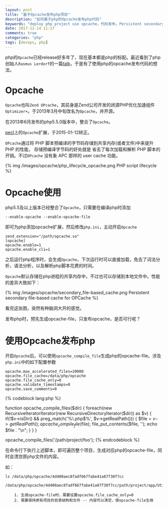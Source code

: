 ```yaml
---
layout: post
title: "基于Opcache发布php项目"
description: "如何基于php的Opcache发布php代码"
keywords: "deploy php project use opcache，代码发布，Persistent secondary file-based cache for OPCache"
date: 2017-12-14 11:17
comments: true
categories: "php"
tags: [devops, php]
---
```

php的`Opcache`已经release好多年了，现在基本都是php的标配。最近看到了php创始人`Rasmus Lerdorf`的一篇[talk](http://talks.php.net/confoo16#/)，于是有了使用php的opcache发布代码的想法。
<!-- more -->

# Opcache

`Opcache`也叫`Zend OPcache`，其前身是Zend公司开发的闭源PHP优化加速组件`Optimizer+`。于2013年3月中旬改名为`Opcache`，并开源。

在2013年6月发布的php5.5.0版本中，整合了`Opcache`。

[pecl](https://pecl.php.net/package/ZendOpcache)上的`Opcache`扩展，于2015-01-12转正。


`OPcache`通过将 PHP 脚本预编译的字节码存储到共享内存(或者文件)中来提升 PHP 的性能， 存储预编译字节码的好处就是 省去了每次加载和解析 PHP 脚本的开销。不过`OPcache` 没有象 APC 那样的 user cache 功能。

{% img /images/opcache/php_lifecycle_opcache.png PHP script lifecycle %}


# Opcache使用

php5.5及以上版本已经整合了`Opcache`，只需要在编译php时添加

    --enable-opcache --enable-opcache-file

即可为php添加opcache扩展，然后修改`php.ini`，主动开启`Opcache`

    zend_extension="/path/opcache.so"
    [opcache]
    opcache.enable=1
    opcache.enable_cli=1


之后运行php程序时，会生成`Opcache`，下次运行时可以直接加载，免去了词法分析，语法分析，以及解析php脚本花费的时间。

`Opcache`默认存储在php进程的共享内存中，不过也可以存储到本地文件中。性能的差异大致如下：

{% img /images/opcache/secondary_file-based_cache.png Persistent secondary file-based cache for OPCache %}

看完这张图，突然有种脑洞大开的感觉。

发布php时，预先生成opcache-file，只发布opcache，是否可行呢？

# 使用Opcache发布php

开启`Opcache`后，可以使用`opcache_compile_file`生成php的opcache-file。涉及`php.ini`中的如下配置参数

    opcache.max_accelerated_files=20000
    opcache.file_cache=/data/php/opcache
    opcache.file_cache_only=0
    opcache.validate_timestamps=0
    opcache.save_comments=0

{% codeblock lang:php %}

function opcache_compile_files($dir) {
    foreach(new RecursiveIteratorIterator(new RecursiveDirectoryIterator($dir)) as $v) {
        if(!$v->isDir() && preg_match('%\.php$%', $v->getRealPath())) {
            $file = $v->getRealPath();
            opcache_compile_file($file);
            file_put_contents($file, '');
            echo $file . "\n";
        }
    }
}

opcache_compile_files('/path/project/foo');
{% endcodeblock %}

在命令行下执行上述脚本，即可遍历整个项目，生成对应php的opcache-file，同时会清空原php文件的内容。

如：

    ls /data/php/opcache/4d400aec8fadf667fabe41a87f30f7cc

    /data/php/opcache/4d400aec8fadf667fabe41a87f30f7cc/path/project/app/Utility.php.bin

```
    1. 生成opcache-file时，需要设置opcache.file_cache_only=0
    2. 需要保持原有项目的目录结构和文件 -- 内容可以清空，使opcache-file生效
```
